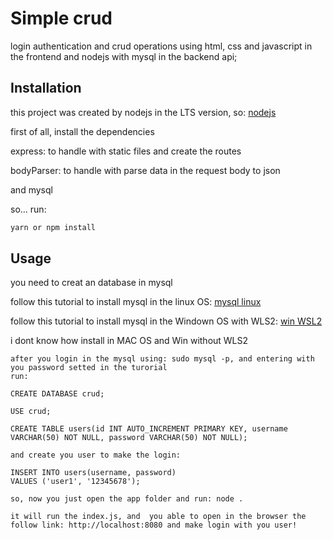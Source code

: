 # Simple crud 

login authentication and crud operations using html, css and javascript in the frontend and nodejs with mysql in the backend api;

## Installation

this project was created by nodejs in the LTS version, so: [nodejs](https://nodejs.org/en/) 


first of all, install the dependencies

express: to handle with static files and create the routes

bodyParser: to handle with parse data in the request body to json

and mysql

so... run:

```bash
yarn or npm install
```

## Usage

you need to creat an database in mysql

follow this tutorial to install mysql in the linux OS: [mysql linux](https://www.digitalocean.com/community/tutorials/how-to-install-mysql-on-ubuntu-20-04)

follow this tutorial to install mysql in the Windown OS with WLS2: [win WSL2](https://pen-y-fan.github.io/2021/08/08/How-to-install-MySQL-on-WSL-2-Ubuntu/)

i dont know how install in MAC OS and Win without WLS2
```mysql
after you login in the mysql using: sudo mysql -p, and entering with you password setted in the turorial
run:

CREATE DATABASE crud;

USE crud;

CREATE TABLE users(id INT AUTO_INCREMENT PRIMARY KEY, username VARCHAR(50) NOT NULL, password VARCHAR(50) NOT NULL);

and create you user to make the login: 

INSERT INTO users(username, password)
VALUES ('user1', '12345678');

so, now you just open the app folder and run: node .

it will run the index.js, and  you able to open in the browser the follow link: http://localhost:8080 and make login with you user!

```